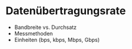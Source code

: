 # Datenübertragungsrate

- Bandbreite vs. Durchsatz
- Messmethoden
- Einheiten (bps, kbps, Mbps, Gbps)
